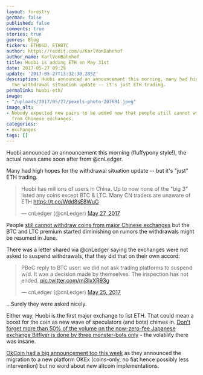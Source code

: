 ```yaml
---
layout: forestry
german: false
published: false
comments: true
stories: true
genres: Blog
tickers: ETHUSD, ETHBTC
author: https://reddit.com/u/KarlVonBahnhof
author_name: KarlVonBahnhof
title: Huobi is adding ETH on May 31st
date: 2017-05-27 09:29
update: '2017-05-27T13:32:30.285Z'
description: Huobi announced an announcement this morning, many had high hopes for
  the withdrawal situation update -- it's just ETH trading.
permalink: huobi-eth/
image:
- "/uploads/2017/05/27/pexels-photo-207691.jpeg"
image_alt:
- Nobody expected new pairs to be added now that people still cannot withdraw coins
  from Chinese exchanges.
categories:
- exchanges
tags: []
---
```


Huobi announced an announcement this morning (fluffypony style!), the actual news came soon after from @cnLedger.

Many had high hopes for the withdrawal situation update -- but it's "just" ETH trading.

<blockquote class="twitter-tweet" data-lang="en"><p lang="en" dir="ltr">Huobi has millions of users in China. Up to now none of the &quot;big 3&quot; listed any coins except BTC &amp; LTC. Many CN traders are unaware of ETH <a href="https://t.co/Wdd8sE8WuG">https://t.co/Wdd8sE8WuG</a></p>&mdash; cnLedger (@cnLedger) <a href="https://twitter.com/cnLedger/status/868457182429233155">May 27, 2017</a></blockquote>

People [still cannot withdraw coins from major Chinese exchanges](https://cointelegraph.com/news/bitcoin-withdrawals-expected-to-resume-as-chinese-exchanges-ask-users-for-funds-info) but the BTC and LTC premium started diminishing on rumors the withdrawals might be resumed in June.  

There was a letter shared via @cnLedger saying the exchanges were not asked to suspend withdrawals, that they did that on their own accord:

<blockquote class="twitter-tweet" data-lang="en"><p lang="en" dir="ltr">PBoC reply to BTC user: we did not ask trading platforms to suspend w/d. It was a decision made by themselves. The inspection has not ended. <a href="https://t.co/mi3IxXR93g">pic.twitter.com/mi3IxXR93g</a></p>&mdash; cnLedger (@cnLedger) <a href="https://twitter.com/cnLedger/status/867651423038603264">May 25, 2017</a></blockquote>

...Surely they were asked nicely.

Either way, Huobi is the first major exchange to list ETH. That could mean a boost for the coin as new wave of speculators (and bots) chimes in. [Don't forget more than 50% of the volume on the now-zero-fee Japanese exchange Bitflyer is done by three monster-bots only](https://www.reddit.com/r/BitcoinMarkets/comments/6deopl/daily_discussion_friday_may_26_2017/di3fto6/) - the volatility there was insane.

[OkCoin had a big announcement too this week](http://blog.okcoin.com/post/161088088064/okcoin-to-migrate-futures-activity-to-okexcom) as they announced the migration to a new platform OKEx (coins-only, no fiat hence possibly less intervention) but no word about new altcoin implementations.
